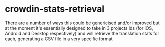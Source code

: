 # crowdin-stats-retrieval

There are a number of ways this could be genericised and/or improved but at the moment it's essentially designed to take in 3 projects ids (for iOS, Android and Desktop respectively) and will retrieve the translation stats for each, generating a CSV file in a very specific format
